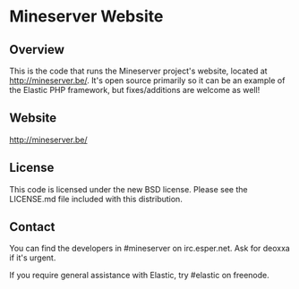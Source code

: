 Mineserver Website
==================

Overview
--------

This is the code that runs the Mineserver project's website, located at
http://mineserver.be/. It's open source primarily so it can be an example of the
Elastic PHP framework, but fixes/additions are welcome as well!

Website
-------

http://mineserver.be/

License
-------

This code is licensed under the new BSD license. Please see the LICENSE.md file
included with this distribution.

Contact
-------

You can find the developers in #mineserver on irc.esper.net. Ask for deoxxa if
it's urgent.

If you require general assistance with Elastic, try #elastic on freenode.
